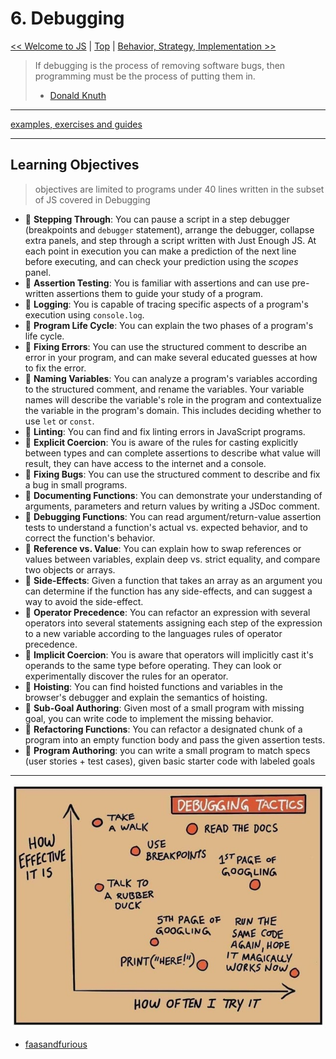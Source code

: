 # 6. Debugging

[&lt;&lt; Welcome to JS](../welcome-to-js/README.md) \| [Top](../README.md) \| [Behavior, Strategy, Implementation &gt;&gt;](../behavior-strategy-implementation/README.md)

> If debugging is the process of removing software bugs, then programming must
> be the process of putting them in.
>
> - [Donald Knuth](https://en.wikipedia.org/wiki/Donald_Knuth)

---

[examples, exercises and guides](https://github.com/HackYourFutureBelgium/debugging)

---

## Learning Objectives

> objectives are limited to programs under 40 lines written in the subset of JS covered in Debugging

- 🥚 **Stepping Through**: You can pause a script in a step debugger (breakpoints and `debugger` statement), arrange the debugger, collapse extra panels, and step through a script written with Just Enough JS. At each point in execution you can make a prediction of the next line before executing, and can check your prediction using the _scopes_ panel.
- 🥚 **Assertion Testing**: You is familiar with assertions and can use pre-written assertions them to guide your study of a program.
- 🥚 **Logging**: You is capable of tracing specific aspects of a program's execution using `console.log`.
- 🥚 **Program Life Cycle**: You can explain the two phases of a program's life cycle.
- 🥚 **Fixing Errors**: You can use the structured comment to describe an error in your program, and can make several educated guesses at how to fix the error.
- 🥚 **Naming Variables**: You can analyze a program's variables according to the structured comment, and rename the variables. Your variable names will describe the variable's role in the program and contextualize the variable in the program's domain. This includes deciding whether to use `let` or `const`.
- 🥚 **Linting**: You can find and fix linting errors in JavaScript programs.
- 🐣 **Explicit Coercion**: You is aware of the rules for casting explicitly between types and can complete assertions to describe what value will result, they can have access to the internet and a console.
- 🐣 **Fixing Bugs**: You can use the structured comment to describe and fix a bug in small programs.
- 🐣 **Documenting Functions**: You can demonstrate your understanding of arguments, parameters and return values by writing a JSDoc comment.
- 🐥 **Debugging Functions**: You can read argument/return-value assertion tests to understand a function's actual vs. expected behavior, and to correct the function's behavior.
- 🐣 **Reference vs. Value**: You can explain how to swap references or values between variables, explain deep vs. strict equality, and compare two objects or arrays.
- 🐣 **Side-Effects**: Given a function that takes an array as an argument you can determine if the function has any side-effects, and can suggest a way to avoid the side-effect.
- 🐣 **Operator Precedence**: You can refactor an expression with several operators into several statements assigning each step of the expression to a new variable according to the languages rules of operator precedence.
- 🐥 **Implicit Coercion**: You is aware that operators will implicitly cast it's operands to the same type before operating. They can look or experimentally discover the rules for an operator.
- 🐥 **Hoisting**: You can find hoisted functions and variables in the browser's debugger and explain the semantics of hoisting.
- 🐥 **Sub-Goal Authoring**: Given most of a small program with missing goal, you can write code to implement the missing behavior.
- 🐔 **Refactoring Functions**: You can refactor a designated chunk of a program into an empty function body and pass the given assertion tests.
- 🐔 **Program Authoring**: you can write a small program to match specs \(user stories + test cases\), given basic starter code with labeled goals

---

![Debugging Tactics](./assets/faasandfurious-debugging.png)

- [faasandfurious](https://faasandfurious.com/71)
